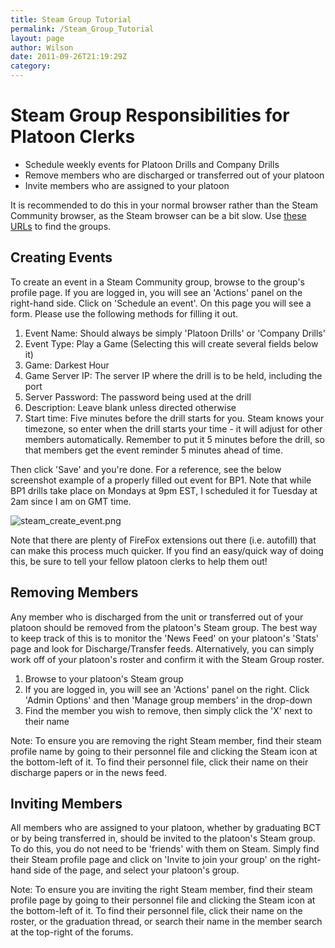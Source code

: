 ```yaml
---
title: Steam Group Tutorial
permalink: /Steam_Group_Tutorial
layout: page
author: Wilson
date: 2011-09-26T21:19:29Z
category: 
---
```

# Steam Group Responsibilities for Platoon Clerks

  - Schedule weekly events for Platoon Drills and Company Drills
  - Remove members who are discharged or transferred out of your platoon
  - Invite members who are assigned to your platoon

It is recommended to do this in your normal browser rather than the
Steam Community browser, as the Steam browser can be a bit slow. Use
[these URLs](Steam_Groups "wikilink") to find the groups.

## Creating Events

To create an event in a Steam Community group, browse to the group's
profile page. If you are logged in, you will see an 'Actions' panel on
the right-hand side. Click on 'Schedule an event'. On this page you will
see a form. Please use the following methods for filling it out.

1.  Event Name: Should always be simply 'Platoon Drills' or 'Company
    Drills'
2.  Event Type: Play a Game (Selecting this will create several fields
    below it)
3.  Game: Darkest Hour
4.  Game Server IP: The server IP where the drill is to be held,
    including the port
5.  Server Password: The password being used at the drill
6.  Description: Leave blank unless directed otherwise
7.  Start time: Five minutes before the drill starts for you. Steam
    knows your timezone, so enter when the drill starts your time - it
    will adjust for other members automatically. Remember to put it 5
    minutes before the drill, so that members get the event reminder 5
    minutes ahead of time.

Then click 'Save' and you're done. For a reference, see the below
screenshot example of a properly filled out event for BP1. Note that
while BP1 drills take place on Mondays at 9pm EST, I scheduled it for
Tuesday at 2am since I am on GMT time.

![steam\_create\_event.png](steam_create_event.png
"steam_create_event.png")

Note that there are plenty of FireFox extensions out there (i.e.
autofill) that can make this process much quicker. If you find an
easy/quick way of doing this, be sure to tell your fellow platoon clerks
to help them out\!

## Removing Members

Any member who is discharged from the unit or transferred out of your
platoon should be removed from the platoon's Steam group. The best way
to keep track of this is to monitor the 'News Feed' on your platoon's
'Stats' page and look for Discharge/Transfer feeds. Alternatively, you
can simply work off of your platoon's roster and confirm it with the
Steam Group roster.

1.  Browse to your platoon's Steam group
2.  If you are logged in, you will see an 'Actions' panel on the right.
    Click 'Admin Options' and then 'Manage group members' in the
    drop-down
3.  Find the member you wish to remove, then simply click the 'X' next
    to their name

Note: To ensure you are removing the right Steam member, find their
steam profile name by going to their personnel file and clicking the
Steam icon at the bottom-left of it. To find their personnel file, click
their name on their discharge papers or in the news feed.

## Inviting Members

All members who are assigned to your platoon, whether by graduating BCT
or by being transferred in, should be invited to the platoon's Steam
group. To do this, you do not need to be 'friends' with them on Steam.
Simply find their Steam profile page and click on 'Invite to join your
group' on the right-hand side of the page, and select your platoon's
group.

Note: To ensure you are inviting the right Steam member, find their
steam profile page by going to their personnel file and clicking the
Steam icon at the bottom-left of it. To find their personnel file, click
their name on the roster, or the graduation thread, or search their name
in the member search at the top-right of the forums.

